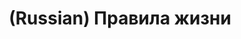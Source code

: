 ---
layout: default
category: mega
lang: en
title: (Russian) Правила жизни
slug: letters
tags: stuff 
postid: 20
translated: no
---